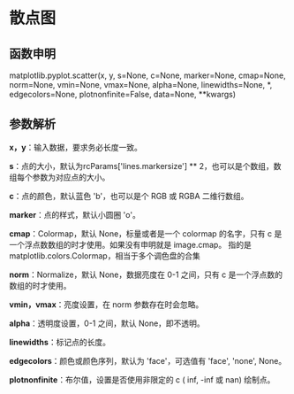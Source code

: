 # **散点图**

## **函数申明**

matplotlib.pyplot.scatter(x, y, s=None, c=None, marker=None, cmap=None, norm=None, vmin=None, vmax=None, alpha=None, linewidths=None, *, edgecolors=None, plotnonfinite=False, data=None, **kwargs)

## **参数解析**

**x，y**：输入数据，要求务必长度一致。

**s**：点的大小，默认为rcParams['lines.markersize'] ** 2，也可以是个数组，数组每个参数为对应点的大小。

**c**：点的颜色，默认蓝色 'b'，也可以是个 RGB 或 RGBA 二维行数组。

**marker**：点的样式，默认小圆圈 'o'。

**cmap**：Colormap，默认 None，标量或者是一个 colormap 的名字，只有 c 是一个浮点数数组的时才使用。如果没有申明就是 image.cmap。 指的是matplotlib.colors.Colormap，相当于多个调色盘的合集

**norm**：Normalize，默认 None，数据亮度在 0-1 之间，只有 c 是一个浮点数的数组的时才使用。

**vmin，vmax**：亮度设置，在 norm 参数存在时会忽略。

**alpha**：透明度设置，0-1 之间，默认 None，即不透明。

**linewidths**：标记点的长度。

**edgecolors**：颜色或颜色序列，默认为 'face'，可选值有 'face', 'none', None。

**plotnonfinite**：布尔值，设置是否使用非限定的 c ( inf, -inf 或 nan) 绘制点。





